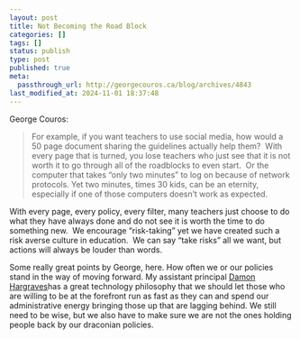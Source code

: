 ```yaml
---
layout: post
title: Not Becoming the Road Block
categories: []
tags: []
status: publish
type: post
published: true
meta:
  passthrough_url: http://georgecouros.ca/blog/archives/4843
last_modified_at: 2024-11-01 18:37:48
---
```


George Couros:


>For example, if you want teachers to use social media, how would a 50 page document sharing the guidelines actually help them?  With every page that is turned, you lose teachers who just see that it is not worth it to go through all of the roadblocks to even start.  Or the computer that takes “only two minutes” to log on because of network protocols. Yet two minutes, times 30 kids, can be an eternity, especially if one of those computers doesn’t work as expected.
  
  
With every page, every policy, every filter, many teachers just choose to do what they have always done and do not see it is worth the time to do something new.  We encourage “risk-taking” yet we have created such a risk averse culture in education.  We can say “take risks” all we want, but actions will always be louder than words.



Some really great points by George, here. How often we or our policies stand in the way of moving forward. My assistant principal 
[Damon Hargraves](http://twitter.com/Damonhargraves)has a great technology philosophy that we should let those who are willing to be at the forefront run as fast as they can and spend our administrative energy bringing those up that are lagging behind. We still need to be wise, but we also have to make sure we are not the ones holding people back by our draconian policies.
